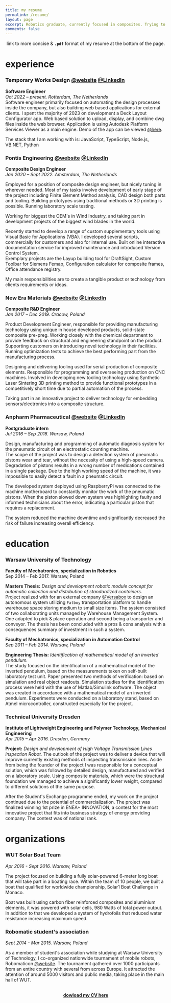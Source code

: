 ```yaml
---
title: my resume
permalink: /resume/
layout: page
excerpt: Robotics graduate, currently focused in composites. Trying to improve efficiency using a code. Set up this website to document and share some findings.
comments: false
---
```

<center>link to more concise & <code><b>.pdf</b></code> format of my resume at the bottom of the page. </center>

# experience
### Temporary Works Design <a href="https://www.twd.nl/" target="_blank" rel="noopener">@website</a> <a href="https://www.linkedin.com/company/temporary-works-design/" target="_blank" rel="noopener">@LinkedIn</a><br>
**Software Engineer** <br>
*Oct 2022 – present. Rotterdam, The Netherlands <br>*
Software engineer primarily focused on automating the design processes inside the company, but also building web based applications
for external clients. 
I spent the majority of 2023 on development a Deck Layout Configurator app. Web based solution to upload, display, and combine 
dwg files inside the web browser. Application is using Autodesk Platform Services Viewer as a main engine. 
Demo of the app can be viewed <a href="https://www.mot.twd.nl/" target="_blank" rel="noopener">@here</a>.

The stack that I am working with is:
JavaScript, TypeScript, Node.js, VB.NET, Python
### Pontis Engineering <a href="https://www.pontis-engineering.com/" target="_blank" rel="noopener">@website</a> <a href="https://www.linkedin.com/company/pontis-engineering/" target="_blank" rel="noopener">@LinkedIn</a><br>
**Composite Design Engineer** <br>
*Jan 2020 – Sept 2022. Amsterdam, The Netherlands <br>*

Employed for a position of composite design engineer, but nicely tuning in wherever needed. Most of my tasks involve development
of early stage of the project including Finite Element Method analysis, CAD design both parts and tooling. Building prototypes 
using traditional methods or 3D printing is possible. Running laboratory scale testing.

Working for biggest the OEM's in Wind Industry, and taking part in development projects of the biggest wind blades in the world.


Recently started to develop a range of custom supplementary tools using Visual Basic for Applications (VBA). 
I developed several scripts, commercially for customers and also for internal use. Built online interactive
documentation service for improved maintenance and introduced Version Control System. <br>
Exemplary projects are the Layup building tool for DraftSight, 
Custom Toolbar for Siemens Femap, Configuration calculator for composite frames, Office attendance registry. 

My main responsibilities are to create a tangible product or technology from clients requirements or ideas. 

### New Era Materials <a href="https://neweramaterials.com/" target="_blank" rel="noopener">@website</a> <a href="https://www.linkedin.com/company/neweramaterials/" target="_blank" rel="noopener">@LinkedIn</a><br>
**Composite R&D Engineer** <br>
*Jan 2017 – Dec 2019. Cracow, Poland <br>*

Product Development Engineer, responsible for providing manufacturing technology using unique in house developed products,
solid-state composite pre-preg. Working closely with the chemical department to provide feedback on structural and engineering 
standpoint on the product. Supporting customers on introducing novel technology in their facilities. Running optimization 
tests to achieve the best performing part from the manufacturing process. 

Designing and delivering tooling used for serial production of composite elements.
Responsible for programming and overseeing production on CNC machines. 
Involved in developing new tooling technology using Synthetic Laser Sintering 3D printing method to provide functional 
prototypes in a competitively short time due to partial automation of the process. 

Taking part in an innovative project to deliver technology for embedding sensors/electronics into a composite structure.

### Anpharm Pharmaceutical <a href="https://anpharm.pl/?language=en" target="_blank" rel="noopener">@website</a> <a href="https://www.linkedin.com/company/zak%C5%82ad-produkcyjny-firmy-servier-w-polsce-anpharm/" target="_blank" rel="noopener">@LinkedIn</a> 
**Postgraduate intern** <br>
*Jul 2016 – Sep 2016. Warsaw, Poland <br>*

Design, manufacturing and programming of automatic diagnosis system for the pneumatic circuit of an electrostatic counting machine. <br>
The scope of the project was to design a detection system of pneumatic pistons wear and tear, without the necessity of using a high-speed camera. 
Degradation of pistons results in a wrong number of medications contained in a single package. 
Due to the high working speed of the machine, it was impossible to easily detect a fault in a pneumatic circuit.

The developed system deployed using RaspberryPi was connected to the machine motherboard to constantly monitor the work of the pneumatic pistons. 
When the piston slowed down system was highlighting faulty and informed technicians about the error, indicating a particular piston that requires a replacement.

The system reduced the machine downtime and significantly decreased the risk of failure increasing overall efficiency.

# education
### Warsaw University of Technology <br>
**Faculty of Mechatronics, specialization in Robotics** <br>
Sep 2014 – Feb 2017. Warsaw, Poland <br>

**Masters Thesis:** *Design and development robotic module concept for automatic
collection and distribution of standardized containers.*<br>
Project realized with for an external company <a href="https://versabox.eu/" target="_blank" rel="noopener">@Versabox</a>
to design an autonomous system utilizing `Fatboy` transportation platform to handle warehouse space storing medium to small
size items. The system consisted of two collaborating units managed by Warehouse Management System. 
One adapted to pick & place operation and second being a transporter and conveyor. The thesis has been concluded with a pros & cons 
analysis with a consequences summary of investment in such a system.

**Faculty of Mechatronics, specialization in Automation Control** <br>
*Sep 2011 – Feb 2014. Warsaw, Poland <br>*

**Engineering Thesis:** *Identification of mathematical model of an inverted pendulum.*<br>
The study focused on the identification of a mathematical model of the inverted
pendulum, based on the measurements taken on self-built laboratory test unit.
Paper presented two methods of verification: based on simulation and real object readouts.
Simulation studies for the identification process were held with the use of Matlab/Simulink software. 
The object was created in accordance with a mathematical model of an inverted pendulum. 
Experiments were conducted on a laboratory stand, based on Atmel
microcontroller, constructed especially for the project.

### Technical University Dresden <br>
**Institute of Lightweight Engineering and Polymer Technology, Mechanical Engineering** <br>
*Apr 2015 – Apr 2016. Dresden, Germany <br>*

**Project:** *Design and development of High Voltage Transmission Lines inspection Robot.*
The outlook of the project was to deliver a device that will improve currently existing methods of inspecting transmission lines. 
Aside from being the founder of the project I was responsible for a conceptual solution, which was followed by detailed design, 
manufactured and verified on a laboratory scale.
Using composite materials, which were the structural foundation we managed to achieve a significantly lower weight, 
compared to different solutions of the same purpose. 

After the Student's Exchange programme ended, my work on the project continued due to the potential of commercialization.
The project was finalized winning 1st prize in ENEA+ INNOVATION, a contest for the most innovative project that fits into 
business strategy of energy providing company. The contest was of national rank.

# organizations
### WUT Solar Boat Team
*Apr 2016 - Sept 2016. Warsaw, Poland <br>*

The project focused on building a fully solar-powered 6-meter long boat that will take part in a boating race.
Within the team of 10 people, we built a boat that qualified for worldwide championship, Solar1 Boat Challenge in Monaco.

Boat was built using carbon fiber reinforced composites and aluminium elements, it was powered with solar cells, 980 Watts of 
total power output. In addition to that we developed a system of hydrofoils that reduced water resistance increasing maximum speed.


### Robomatic student's association
*Sept 2014 - Mar 2015. Warsaw, Poland <br>*

As a member of student's association while studying at Warsaw University of Technology, I co-organized nationwide tournament 
of mobile robots, Robomaticon <a href="https://robomaticon.pl/en" target="_blank" rel="noopener">@website</a>. 
The tournament gathered over 1000 participants from an entire country with several from across Europe. It attracted the attention of around 5000
visitors and public media, taking place in the main hall of WUT. 
<br>
<br>
<center><b><a href="https://github.com/furmanp/my-personal-website/raw/master/assets/resume_furmanp.pdf">dowload my CV here</a></b></center>
